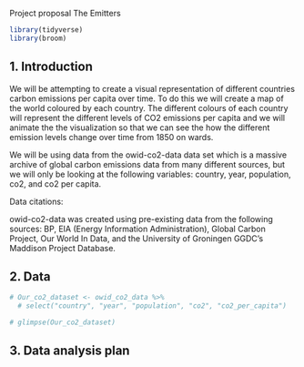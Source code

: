 Project proposal
The Emitters

``` r
library(tidyverse)
library(broom)
```

## 1. Introduction

We will be attempting to create a visual representation of different
countries carbon emissions per capita over time. To do this we will
create a map of the world coloured by each country. The different
colours of each country will represent the different levels of CO2
emissions per capita and we will animate the the visualization so that
we can see the how the different emission levels change over time from
1850 on wards.

We will be using data from the owid-co2-data data set which is a massive
archive of global carbon emissions data from many different sources, but
we will only be looking at the following variables: country, year,
population, co2, and co2 per capita.

Data citations:

owid-co2-data was created using pre-existing data from the following
sources: BP, EIA (Energy Information Administration), Global Carbon
Project, Our World In Data, and the University of Groningen GGDC’s
Maddison Project Database.

## 2. Data

``` r
# Our_co2_dataset <- owid_co2_data %>% 
  # select("country", "year", "population", "co2", "co2_per_capita")
```

``` r
# glimpse(Our_co2_dataset)
```

## 3. Data analysis plan
